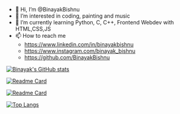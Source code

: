 - 👋 Hi, I’m @BinayakBishnu
- 👀 I’m interested in coding, painting and music
- 🌱 I’m currently learning Python, C, C++, Frontend Webdev with HTML,CSS,JS
- 📫 How to reach me 
  - https://www.linkedin.com/in/binayakbishnu
  - https://www.instagram.com/binayak_bishnu
  - https://github.com/BinayakBishnu

[![Binayak's GitHub stats](https://github-readme-stats.vercel.app/api?username=binayakbishnu&count_private=true&show_icons=true&theme=dark)](https://github.com/binayakbishnu/)

[![Readme Card](https://github-readme-stats.vercel.app/api/pin/?username=binayakbishnu&repo=travelapp_project&show_owner=binayakbishnu)](https://github.com/binayakbishnu/travelapp_project)

[![Readme Card](https://github-readme-stats.vercel.app/api/pin/?username=binayakbishnu&repo=web_profile&show_owner=binayakbishnu)](https://github.com/binayakbishnu/web_profile)

[![Top Langs](https://github-readme-stats.vercel.app/api/top-langs/?username=binayakbishnu&layout=compact)](https://github.com/binayakbishnu/)


<!---
BinayakBishnu/BinayakBishnu is a ✨ special ✨ repository because its `README.md` (this file) appears on your GitHub profile.
You can click the Preview link to take a look at your changes.
--->
